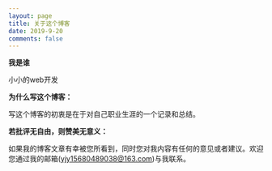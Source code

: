 ```yaml
---
layout: page
title: 关于这个博客
date: 2019-9-20
comments: false
---
```


**我是谁**

小小的web开发
    
**为什么写这个博客：**

写这个博客的初衷是在于对自己职业生涯的一个记录和总结。

**若批评无自由，则赞美无意义：**

如果我的博客文章有幸被您所看到，同时您对我内容有任何的意见或者建议。欢迎您通过我的邮箱(yjy15680489038@163.com)与我联系。

